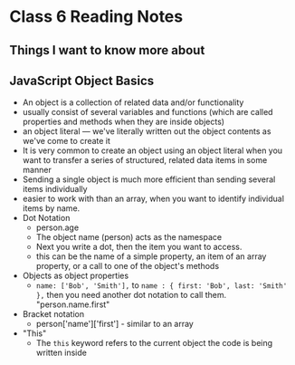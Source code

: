 # Class 6 Reading Notes

## Things I want to know more about

## JavaScript Object Basics

- An object is a collection of related data and/or functionality
- usually consist of several variables and functions (which are called properties and methods when they are inside objects)
- an object literal — we've literally written out the object contents as we've come to create it
- It is very common to create an object using an object literal when you want to transfer a series of structured, related data items in some manner
- Sending a single object is much more efficient than sending several items individually
- easier to work with than an array, when you want to identify individual items by name.
- Dot Notation
  - person.age
  - The object name (person) acts as the namespace
  - Next you write a dot, then the item you want to access. 
  - this can be the name of a simple property, an item of an array property, or a call to one of the object's methods
- Objects as object properties
  - `name: ['Bob', 'Smith'],` to `name : {
  first: 'Bob',
  last: 'Smith'
},` then you need another dot notation to call them. "person.name.first"
- Bracket notation
  - person['name']['first'] - similar to an array
- "This" 
  - The `this` keyword refers to the current object the code is being written inside
  